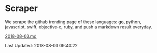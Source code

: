 # Scraper

We scrape the github trending page of these languages: go, python, javascript, swift, objective-c, ruby, and push a markdown result everyday.

[2018-08-03.md](https://github.com/henson/Scraper/blob/master/2018-08-03.md)

Last Updated: 2018-08-03 09:40:22